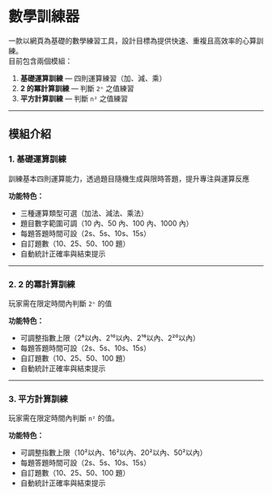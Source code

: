 # 數學訓練器

一款以網頁為基礎的數學練習工具，設計目標為提供快速、重複且高效率的心算訓練。  
目前包含兩個模組：
1. **基礎運算訓練** — 四則運算練習（加、減、乘）
2. **2 的冪計算訓練** — 判斷 `2ⁿ` 之值練習
3. **平方計算訓練** — 判斷 `n²` 之值練習
---

## 模組介紹

### 1. 基礎運算訓練
訓練基本四則運算能力，透過題目隨機生成與限時答題，提升專注與運算反應

**功能特色：**
- 三種運算類型可選（加法、減法、乘法）
- 題目數字範圍可調（10 內、50 內、100 內、1000 內）
- 每題答題時間可設（2s、5s、10s、15s）
- 自訂題數（10、25、50、100 題）
- 自動統計正確率與結束提示

---
### 2. 2 的冪計算訓練  
玩家需在限定時間內判斷 `2ⁿ` 的值

**功能特色：**
- 可調整指數上限（2⁶以內、2¹⁰以內、2¹⁶以內、2²⁰以內）
- 每題答題時間可設（2s、5s、10s、15s）
- 自訂題數（10、25、50、100 題）
- 自動統計正確率與結束提示

---
### 3. 平方計算訓練
玩家需在限定時間內判斷 `n²` 的值。

**功能特色：**
- 可調整指數上限（10²以內、16²以內、20²以內、50²以內）
- 每題答題時間可設（2s、5s、10s、15s）
- 自訂題數（10、25、50、100 題）
- 自動統計正確率與結束提示
